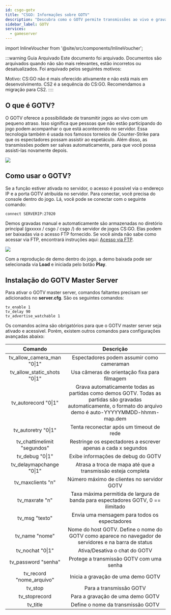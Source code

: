 ```yaml
---
id: csgo-gotv
title: "CSGO: Informações sobre GOTV"
description: "Descubra como o GOTV permite transmissões ao vivo e gravações de replay para uma experiência de espectador melhorada em CS:GO e jogos similares → Saiba mais agora"
sidebar_label: GOTV
services:
  - gameserver
---
```


import InlineVoucher from '@site/src/components/InlineVoucher';

:::warning Guia Arquivado
Este documento foi arquivado. Documentos são arquivados quando não são mais relevantes, estão incorretos ou desatualizados. Foi arquivado pelos seguintes motivos:

Motivo: CS:GO não é mais oferecido ativamente e não está mais em desenvolvimento. CS2 é a sequência do CS:GO. Recomendamos a migração para CS2.
::::



## O que é GOTV?


O GOTV oferece a possibilidade de transmitir jogos ao vivo com um pequeno atraso. Isso significa que pessoas que não estão participando do jogo podem acompanhar o que está acontecendo no servidor. Essa tecnologia também é usada nos famosos torneios de Counter-Strike para que os espectadores possam assistir ao espetáculo. Além disso, as transmissões podem ser salvas automaticamente, para que você possa assisti-las novamente depois.

![](https://screensaver01.zap-hosting.com/index.php/s/qcewrMDCF2nzyie/preview)

<InlineVoucher />

## Como usar o GOTV?

Se a função estiver ativada no servidor, o acesso é possível via o endereço IP e a porta GOTV atribuída no servidor. Para conectar, você precisa do console dentro do jogo. Lá, você pode se conectar com o seguinte comando:

```
connect SERVERIP:27020
```


Demos gravadas manual e automaticamente são armazenadas no diretório principal (gxxxxx / csgo / csgo /) do servidor de jogos CS:GO. Elas podem ser baixadas via o acesso FTP fornecido. Se você ainda não sabe como acessar via FTP, encontrará instruções aqui: [Acesso via FTP](gameserver-ftpaccess.md).


![](https://screensaver01.zap-hosting.com/index.php/s/enbMKLwNaeqdzxm/preview)



Com a reprodução de demo dentro do jogo, a demo baixada pode ser selecionada via **Load** e iniciada pelo botão **Play**.



## Instalação do GOTV Master Server

Para ativar o GOTV master server, comandos faltantes precisam ser adicionados no **server.cfg**. São os seguintes comandos:

```
tv_enable 1
tv_delay 90
tv_advertise_watchable 1
```



Os comandos acima são obrigatórios para que o GOTV master server seja ativado e acessível. Porém, existem outros comandos para configurações avançadas abaixo:

|            Comando            |                         Descrição                         |
| :--------------------------: | :----------------------------------------------------------: |
|  tv_allow_camera_man "0\|1"  |        Espectadores podem assumir como cameraman        |
| tv_allow_static_shots "0\|1" |    Usa câmeras de orientação fixa para filmagem    |
|     tv_autorecord "0\|1"     | Grava automaticamente todas as partidas como demos GOTV. Todas as partidas são gravadas automaticamente, o formato do arquivo demo é auto-YYYYYMMDD-hhmm-map.dem |
|     tv_autoretry "0\|1"      | Tenta reconectar após um timeout de rede |
| tv_chattimelimit "segundos"  | Restringe os espectadores a escrever apenas a cada x segundos |
|       tv_debug "0\|1"        |             Exibe informações de debug do GOTV             |
|   tv_delaymapchange "0\|1"   | Atrasa a troca de mapa até que a transmissão esteja completa |
|      tv_maxclients "n"       |          Número máximo de clientes no servidor GOTV           |
|        tv_maxrate "n"        | Taxa máxima permitida de largura de banda para espectadores GOTV, 0 == ilimitado |
|        tv_msg "texto"         |           Envia uma mensagem para todos os espectadores           |
|        tv_name "nome"        | Nome do host GOTV. Define o nome do GOTV como aparece no navegador de servidores e na barra de status |
|       tv_nochat "0\|1"       |           Ativa/Desativa o chat do GOTV           |
|    tv_password "senha"    |       Protege a transmissão GOTV com uma senha        |
|     tv_record "nome_arquivo"     |             Inicia a gravação de uma demo GOTV             |
|           tv_stop            |                 Para a transmissão GOTV                  |
|        tv_stoprecord         |            Para a gravação de uma demo GOTV              |
|           tv_title           |           Define o nome da transmissão GOTV           |

<InlineVoucher />